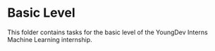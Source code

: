 # Basic Level

This folder contains tasks for the basic level of the YoungDev Interns Machine Learning internship.
